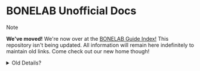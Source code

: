# BONELAB Unofficial Docs

> [!NOTE]
> **We've moved!**
> We're now over at the [BONELAB Guide Index!](https://lava-pals.github.io/bl-guide-index) This repository isn't being updated. All information will remain here indefinitely to maintain old links. Come check out our new home though!

<details>
<summary>Old Details?</summary>

This repository holds the source code for the [BONELAB Unofficial Docs](https://lava-pals.github.io/bl-unofficial-docs/), a community-managed knowledge base for creating SDK mods.

## Contributing

If you're unsure about the process for contributing on GitHub, [check out this guide](https://docs.github.com/en/pull-requests/collaborating-with-pull-requests/proposing-changes-to-your-work-with-pull-requests/about-pull-requests) for information about creating pull requests.

Furthermore, if you're unsure about formatting, you can use [GitHub's guidelines](https://docs.github.com/en/contributing) to contribute to their documentation as a reference point. It contains good practices, style guides and more.

## Previewing Locally

[Quartz](https://quartz.jzhao.xyz) requires at least [Node v18.14](https://nodejs.org/en) and npm v9.3.1 to function correctly. Please make sure you have this installed on your machine before continuing.

Then, in your terminal of choice, enter the following commands line by line to initialise everything:

```sh
git clone https://github.com/Lava-Pals/bl-unofficial-docs.git
cd bl-unofficial-docs
npm i
npx quartz create
```

Once you've done that, run this command:

```sh
npx quartz build --serve
```

This will start a local web server to run your Quartz on your computer. Open a web browser and visit http://localhost:8080/ to view it.

For more information, see the [Quartz documentation](https://quartz.jzhao.xyz).

</details>